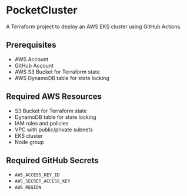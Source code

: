 # PocketCluster

A Terraform project to deploy an AWS EKS cluster using GitHub Actions.

## Prerequisites

- AWS Account
- GitHub Account
- AWS S3 Bucket for Terraform state
- AWS DynamoDB table for state locking

## Required AWS Resources

- S3 Bucket for Terraform state
- DynamoDB table for state locking
- IAM roles and policies
- VPC with public/private subnets
- EKS cluster
- Node group

## Required GitHub Secrets

- `AWS_ACCESS_KEY_ID`
- `AWS_SECRET_ACCESS_KEY`
- `AWS_REGION`

